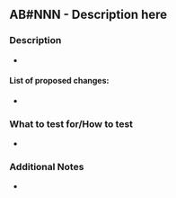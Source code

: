 ## AB#NNN - Description here

### Description

-

#### List of proposed changes:

-

### What to test for/How to test

-

### Additional Notes

-
